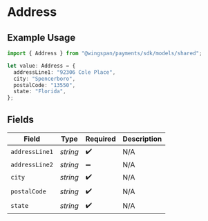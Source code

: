 # Address

## Example Usage

```typescript
import { Address } from "@wingspan/payments/sdk/models/shared";

let value: Address = {
  addressLine1: "92306 Cole Place",
  city: "Spencerboro",
  postalCode: "13550",
  state: "Florida",
};
```

## Fields

| Field              | Type               | Required           | Description        |
| ------------------ | ------------------ | ------------------ | ------------------ |
| `addressLine1`     | *string*           | :heavy_check_mark: | N/A                |
| `addressLine2`     | *string*           | :heavy_minus_sign: | N/A                |
| `city`             | *string*           | :heavy_check_mark: | N/A                |
| `postalCode`       | *string*           | :heavy_check_mark: | N/A                |
| `state`            | *string*           | :heavy_check_mark: | N/A                |